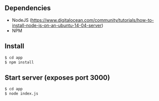## Dependencies

* NodeJS (https://www.digitalocean.com/community/tutorials/how-to-install-node-js-on-an-ubuntu-14-04-server)
* NPM

## Install

```sh
$ cd app
$ npm install
```

## Start server (exposes port 3000)

```sh
$ cd app
$ node index.js
```
